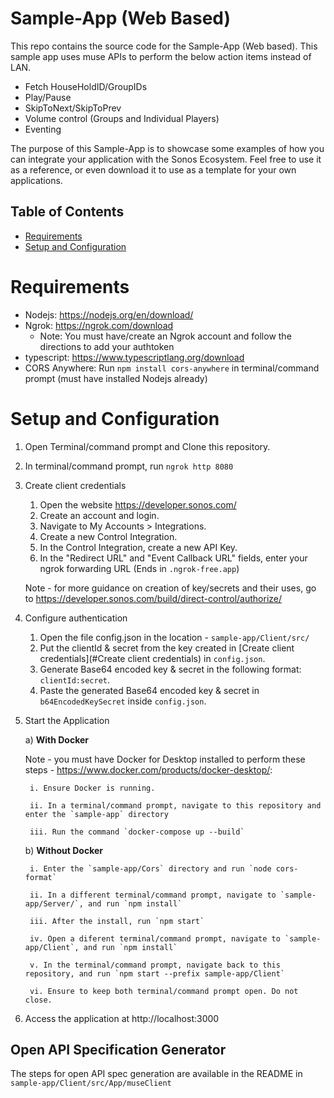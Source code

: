 # Sample-App (Web Based)

This repo contains the source code for the Sample-App (Web based). This sample app uses muse APIs to perform the below action items instead of LAN.

- Fetch HouseHoldID/GroupIDs
- Play/Pause 
- SkipToNext/SkipToPrev
- Volume control (Groups and Individual Players)
- Eventing

The purpose of this Sample-App is to showcase some examples of how you can integrate your application with the Sonos Ecosystem. Feel free to use it as a reference, or even
download it to use as a template for your own applications.


## Table of Contents

- [Requirements](#requirements)
- [Setup and Configuration](#setup-and-configuration)

# Requirements

- Nodejs: https://nodejs.org/en/download/
- Ngrok: https://ngrok.com/download
	- Note: You must have/create an Ngrok account and follow the directions to add your authtoken
- typescript: https://www.typescriptlang.org/download
- CORS Anywhere: Run `npm install cors-anywhere` in terminal/command prompt (must have installed Nodejs already)

# Setup and Configuration
1. Open Terminal/command prompt and Clone this repository.
2. In terminal/command prompt, run `ngrok http 8080`
3. Create client credentials
   1. Open the website https://developer.sonos.com/
   2. Create an account and login.
   3. Navigate to My Accounts > Integrations.
   4. Create a new Control Integration. 
   5. In the Control Integration, create a new API Key.
   6. In the "Redirect URL" and "Event Callback URL" fields, enter your ngrok forwarding URL (Ends in `.ngrok-free.app`)
	
   Note - for more guidance on creation of key/secrets and their uses, go to https://developer.sonos.com/build/direct-control/authorize/
4. Configure authentication
   1. Open the file config.json in the location - `sample-app/Client/src/`
   2. Put the clientId & secret from the key created in [Create client credentials](#Create client credentials) in `config.json`.
   3. Generate Base64 encoded key & secret in the following format: `clientId:secret`.
   4. Paste the generated Base64 encoded key & secret in `b64EncodedKeySecret` inside `config.json`.
5. Start the Application

   a) **With Docker**
  
    Note - you must have Docker for Desktop installed to perform these steps  - https://www.docker.com/products/docker-desktop/:

      	i. Ensure Docker is running.

      	ii. In a terminal/command prompt, navigate to this repository and enter the `sample-app` directory

      	iii. Run the command `docker-compose up --build`


   b) **Without Docker**
   
	  	i. Enter the `sample-app/Cors` directory and run `node cors-format`  

	  	ii. In a different terminal/command prompt, navigate to `sample-app/Server/`, and run `npm install`
	  
	  	iii. After the install, run `npm start`

	  	iv. Open a diferent terminal/command prompt, navigate to `sample-app/Client`, and run `npm install`

	  	v. In the terminal/command prompt, navigate back to this repository, and run `npm start --prefix sample-app/Client`

	  	vi. Ensure to keep both terminal/command prompt open. Do not close.

6. Access the application at http://localhost:3000

## Open API Specification Generator
The steps for open API spec generation are available in the README in `sample-app/Client/src/App/museClient`

